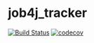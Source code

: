 # job4j_tracker
[![Build Status](https://travis-ci.org/eRqa/job4j_tracker.svg?branch=master)](https://travis-ci.org/eRqa/job4j_tracker)
[![codecov](https://codecov.io/gh/eRqa/job4j_tracker/branch/master/graph/badge.svg?token=2E009FE1L1)](https://codecov.io/gh/eRqa/job4j_tracker)